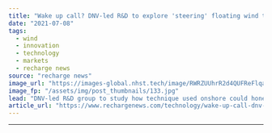 ```yaml
---
title: "Wake up call? DNV-led R&D to explore 'steering' floating wind turbines to boost economics"
date: "2021-07-08"
tags: 
  - wind
  - innovation
  - technology
  - markets
  - recharge news
source: "recharge news"
image_url: "https://images-global.nhst.tech/image/RWRZUUhrR2d4QUFReFlqaG9RUmNRZ1FKWmNqQ3M1OENBcWsrMTE0bHZSRT0=/nhst/binary/6d15cde6e993a7589be57e348d227ea7"
image_fp: "/assets/img/post_thumbnails/133.jpg"
lead: "DNV-led R&D group to study how technique used onshore could hone deepwater wind asset financing by improving levellised cost of energy"
article_url: "https://www.rechargenews.com/technology/wake-up-call-dnv-led-r-d-to-explore-steering-floating-wind-turbines-to-boost-economics/2-1-1037265"
---
```


---
